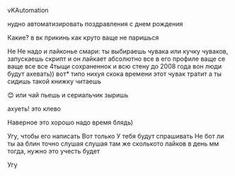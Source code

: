 vKAutomation

нудно автоматизировать поздравления с днем рождения

Какие?
в вк
прикинь как круто
ваще не паришься

Не
Не надо
и лайконье
смари:
ты выбираешь чувака или кучку чуваков, запускаешь скрипт и он лайкает абсолютно все в его профиле
ваще се
ваще все
все 4тыщи сохраненнок
и всю стену до 2008 года
вон люди будут ахевать))
вот*
типо нихуя скока времени этот чувак тратит
а ты сидишь такой книжку читаешь

😊
или чай пьешь и сериальчик зыришь

ахуеть! это клево

Наверное это хорошо
надо время блядь)

Угу, чтобы его написать
Вот только
У тебя будут спрашивать
Не бот ли ты
аа блин
точно
слушая
слушая
там же сколькото лайков в день
мм
тогда, нужно это учесть будет

Угу
